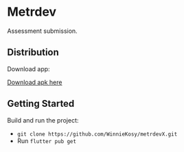 # Metrdev
Assessment submission.


## Distribution

Download app:

[Download apk here](https://drive.google.com/file/d/18xpEiLaj9egQOEtbFc3k-MWaoFQpTa--/view?usp=sharing)

## Getting Started

Build and run the project:

* ```git clone https://github.com/WinnieKosy/metrdevX.git```
* Run ``flutter pub get``
